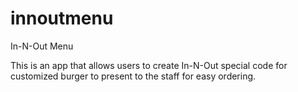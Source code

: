innoutmenu
==========

In-N-Out Menu

This is an app that allows users to create In-N-Out special code for customized burger to present to the staff for easy ordering.
